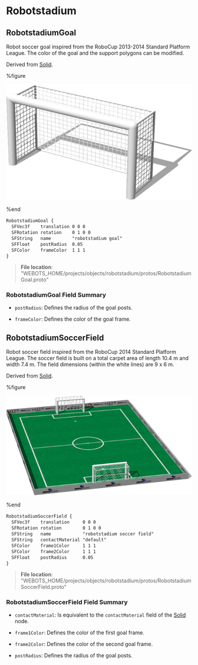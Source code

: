 # Robotstadium

## RobotstadiumGoal

Robot soccer goal inspired from the RoboCup 2013-2014 Standard Platform League.
The color of the goal and the support polygons can be modified.

Derived from [Solid](../reference/solid.md).

%figure

![RobotstadiumGoal](images/objects/robotstadium/RobotstadiumGoal/model.png)

%end

```
RobotstadiumGoal {
  SFVec3f    translation 0 0 0
  SFRotation rotation    0 1 0 0
  SFString   name        "robotstadium goal"
  SFFloat    postRadius  0.05                 
  SFColor    frameColor  1 1 1                
}
```

> **File location**: "WEBOTS\_HOME/projects/objects/robotstadium/protos/RobotstadiumGoal.proto"

### RobotstadiumGoal Field Summary

- `postRadius`: Defines the radius of the goal posts.

- `frameColor`: Defines the color of the goal frame.

## RobotstadiumSoccerField

Robot soccer field inspired from the RoboCup 2014 Standard Platform League.
The soccer field is built on a total carpet area of length 10.4 m and width 7.4 m.
The field dimensions (within the white lines) are 9 x 6 m.

Derived from [Solid](../reference/solid.md).

%figure

![RobotstadiumSoccerField](images/objects/robotstadium/RobotstadiumSoccerField/model.png)

%end

```
RobotstadiumSoccerField {
  SFVec3f    translation     0 0 0
  SFRotation rotation        0 1 0 0
  SFString   name            "robotstadium soccer field"
  SFString   contactMaterial "default"                    
  SFColor    frame1Color     1 1 1                        
  SFColor    frame2Color     1 1 1                        
  SFFloat    postRadius      0.05                         
}
```

> **File location**: "WEBOTS\_HOME/projects/objects/robotstadium/protos/RobotstadiumSoccerField.proto"

### RobotstadiumSoccerField Field Summary

- `contactMaterial`: Is equivalent to the `contactMaterial` field of the [Solid](../reference/solid.md) node.

- `frame1Color`: Defines the color of the first goal frame.

- `frame2Color`: Defines the color of the second goal frame.

- `postRadius`: Defines the radius of the goal posts.

